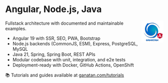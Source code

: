 # Angular, Node.js, Java
<img src="./ui/ganatan-about-github.png" align="right" width="70" height="70" alt="logo ganatan">

Fullstack architecture with documented and maintainable examples.

- Angular 19 with SSR, SEO, PWA, Bootstrap  
- Node.js backends (CommonJS, ESM), Express, PostgreSQL, MySQL  
- Java 21, Spring, Spring Boot, REST APIs  
- Modular codebase with unit, integration, and e2e tests  
- Deployment-ready with Docker, GitHub Actions, OpenShift  

📚 Tutorials and guides available at [ganatan.com/tutorials](https://www.ganatan.com/tutorials)